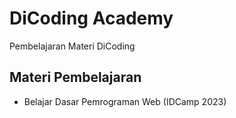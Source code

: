 # DiCoding Academy
Pembelajaran Materi DiCoding

## Materi Pembelajaran
- Belajar Dasar Pemrograman Web (IDCamp 2023)
